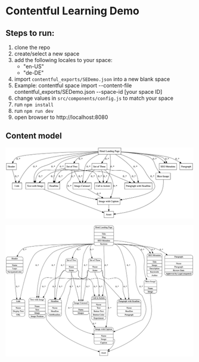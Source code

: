 # Contentful Learning Demo

## Steps to run:

1. clone the repo
1. create/select a new space
1. add the following locales to your space:
    - "en-US"
    - "de-DE"
1. import `contentful_exports/SEDemo.json` into a new blank space
1. Example: contentful space import --content-file contentful_exports/SEDemo.json --space-id [your space ID]
1. change values in `src/components/config.js` to match your space
1. run `npm install`
1. run `npm run dev`
1. open browser to http://localhost:8080


## Content model

![Content model simple](./winning-demo-content-model-simple.png)

![Content model full](./winning-demo-content-model.png)
